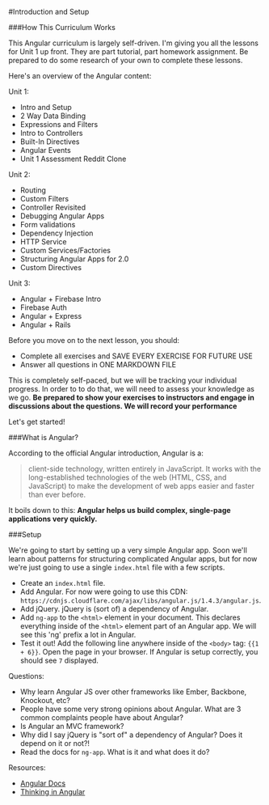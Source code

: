 #Introduction and Setup

###How This Curriculum Works

This Angular curriculum is largely self-driven.  I'm giving you all the lessons for Unit 1 up front.  They are part tutorial, part homework assignment.  Be prepared to do some research of your own to complete these lessons.

Here's an overview of the Angular content:

Unit 1:

 * Intro and Setup
 * 2 Way Data Binding
 * Expressions and Filters
 * Intro to Controllers
 * Built-In Directives
 * Angular Events
 * Unit 1 Assessment Reddit Clone

Unit 2:

 * Routing
 * Custom Filters
 * Controller Revisited
 * Debugging Angular Apps
 * Form validations
 * Dependency Injection
 * HTTP Service
 * Custom Services/Factories
 * Structuring Angular Apps for 2.0
 * Custom Directives
 
Unit 3:

 * Angular + Firebase Intro
 * Firebase Auth
 * Angular + Express
 * Angular + Rails

Before you move on to the next lesson, you should:

* Complete all exercises and SAVE EVERY EXERCISE FOR FUTURE USE
* Answer all questions in ONE MARKDOWN FILE

This is completely self-paced, but we will be tracking your individual progress.  In order to to do that, we will need to assess your knowledge as we go. **Be prepared to show your exercises to instructors and engage in discussions about the questions. We will record your performance** 

Let's get started!

###What is Angular?

According to the official Angular introduction, Angular is a:

> client-side technology, written entirely in JavaScript. It works with the long-established technologies of the web (HTML, CSS, and JavaScript) to make the development of web apps easier and faster than ever before.

It boils down to this: **Angular helps us build complex, single-page applications very quickly.**

###Setup

We're going to start by setting up a very simple Angular app. Soon we'll learn about patterns for structuring complicated Angular apps, but for now we're just going to use a single `index.html` file with a few scripts.

* Create an `index.html` file.
* Add Angular.  For now were going to use this CDN: `https://cdnjs.cloudflare.com/ajax/libs/angular.js/1.4.3/angular.js`.
* Add jQuery.  jQuery is (sort of) a dependency of Angular. 
* Add `ng-app` to the `<html>` element in your document.  This declares everything inside of the `<html>` element part of an Angular app. We will see this 'ng' prefix a lot in Angular.
* Test it out!  Add the following line anywhere inside of the `<body>` tag: `{{1 + 6}}`.  Open the page in your browser.  If Angular is setup correctly, you should see `7` displayed.

Questions:

* Why learn Angular JS over other frameworks like Ember, Backbone, Knockout, etc?
* People have some very strong opinions about Angular.  What are 3 common complaints people have about Angular?
* Is Angular an MVC framework?
* Why did I say jQuery is "sort of" a dependency of Angular? Does it depend on it or not?!
* Read the docs for `ng-app`. What is it and what does it do?

Resources:

* [Angular Docs](https://docs.angularjs.org/api)
* [Thinking in Angular](http://stackoverflow.com/questions/14994391/thinking-in-angularjs-if-i-have-a-jquery-background/15012542#15012542)

